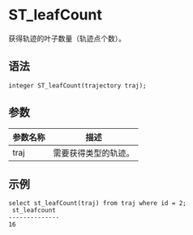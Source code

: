 # ST\_leafCount

获得轨迹的叶子数量（轨迹点个数）。

## 语法

```
integer ST_leafCount(trajectory traj);
```

## 参数

|参数名称|描述|
|----|--|
|traj|需要获得类型的轨迹。|

## 示例

```
select st_leafCount(traj) from traj where id = 2;
 st_leafcount 
--------------           
16
```

